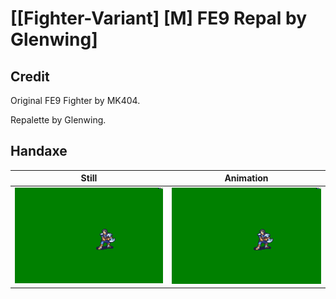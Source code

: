 # [\[Fighter-Variant\] \[M\] FE9 Repal by Glenwing]

## Credit

Original FE9 Fighter by MK404.

Repalette by Glenwing.

## Handaxe

| Still | Animation |
| :---: | :-------: |
| ![Handaxe still](./Handaxe_000.png) | ![Handaxe animation](./Handaxe.gif) |
